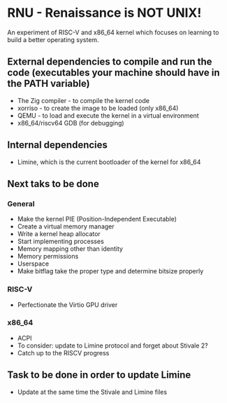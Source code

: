 # RNU - Renaissance is NOT UNIX!

An experiment of RISC-V and x86_64 kernel which focuses on learning to build a better operating system.

## External dependencies to compile and run the code (executables your machine should have in the PATH variable)
* The Zig compiler - to compile the kernel code
* xorriso - to create the image to be loaded (only x86_64)
* QEMU - to load and execute the kernel in a virtual environment
* x86_64/riscv64 GDB (for debugging)

## Internal dependencies
* Limine, which is the current bootloader of the kernel for x86_64

## Next taks to be done

### General
* Make the kernel PIE (Position-Independent Executable)
* Create a virtual memory manager
* Write a kernel heap allocator
* Start implementing processes
* Memory mapping other than identity
* Memory permissions
* Userspace
* Make bitflag take the proper type and determine bitsize properly

### RISC-V
* Perfectionate the Virtio GPU driver

### x86_64
* ACPI
* To consider: update to Limine protocol and forget about Stivale 2?
* Catch up to the RISCV progress

## Task to be done in order to update Limine
* Update at the same time the Stivale and Limine files
